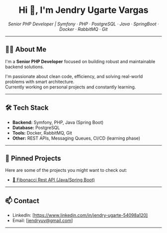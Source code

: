 <h1 align="center">Hi 👋, I'm Jendry Ugarte Vargas</h1>

<p align="center">
  <em>Senior PHP Developer | Symfony · PHP · PostgreSQL · Java · SpringBoot · Docker · RabbitMQ · Git</em>
</p>

---

## 🧑‍💻 About Me

I'm a **Senior PHP Developer** focused on building robust and maintainable backend solutions.

I'm passionate about clean code, efficiency, and solving real-world problems with smart architecture.  
Currently working on personal projects and constantly learning.

---

## 🛠️ Tech Stack

- **Backend:** Symfony, PHP, Java (Spring Boot)
- **Database:** PostgreSQL
- **Tools:** Docker, RabbitMQ, Git
- **Other:** REST APIs, Messaging Queues, CI/CD (learning phase)

---

## 📌 Pinned Projects

Here are some of the projects you might want to check out:

- [🧮 Fibonacci Rest API (Java/Spring Boot)](https://github.com/beatzz921/fibonacci-api-rest)

---

## 📫 Contact
- LinkedIn: [https://www.linkedin.com/in/jendry-ugarte-54098a120]
- Email: [jendryuv@gmail.com]

---
